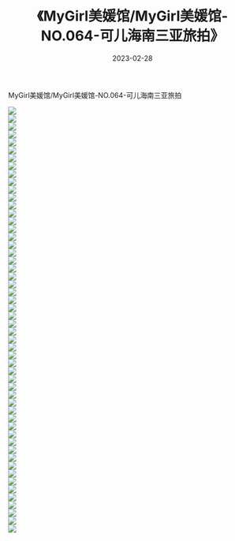 ﻿---
layout: post
title:  《MyGirl美媛馆/MyGirl美媛馆-NO.064-可儿海南三亚旅拍》
date:   2023-02-28
img: http://pic.660000.xyz/1:/网络美图/2021/MyGirl美媛馆/MyGirl美媛馆-NO.064-可儿海南三亚旅拍/000.jpg
categories: [美女, 清纯, 唯美]
---

MyGirl美媛馆/MyGirl美媛馆-NO.064-可儿海南三亚旅拍

 ![](http://pic.660000.xyz/1:/网络美图/2021/MyGirl美媛馆/MyGirl美媛馆-NO.064-可儿海南三亚旅拍/001.jpg) <br>![](http://pic.660000.xyz/1:/网络美图/2021/MyGirl美媛馆/MyGirl美媛馆-NO.064-可儿海南三亚旅拍/002.jpg) <br>![](http://pic.660000.xyz/1:/网络美图/2021/MyGirl美媛馆/MyGirl美媛馆-NO.064-可儿海南三亚旅拍/003.jpg) <br>![](http://pic.660000.xyz/1:/网络美图/2021/MyGirl美媛馆/MyGirl美媛馆-NO.064-可儿海南三亚旅拍/004.jpg) <br>![](http://pic.660000.xyz/1:/网络美图/2021/MyGirl美媛馆/MyGirl美媛馆-NO.064-可儿海南三亚旅拍/005.jpg) <br>![](http://pic.660000.xyz/1:/网络美图/2021/MyGirl美媛馆/MyGirl美媛馆-NO.064-可儿海南三亚旅拍/006.jpg) <br>![](http://pic.660000.xyz/1:/网络美图/2021/MyGirl美媛馆/MyGirl美媛馆-NO.064-可儿海南三亚旅拍/007.jpg) <br>![](http://pic.660000.xyz/1:/网络美图/2021/MyGirl美媛馆/MyGirl美媛馆-NO.064-可儿海南三亚旅拍/008.jpg) <br>![](http://pic.660000.xyz/1:/网络美图/2021/MyGirl美媛馆/MyGirl美媛馆-NO.064-可儿海南三亚旅拍/009.jpg) <br>![](http://pic.660000.xyz/1:/网络美图/2021/MyGirl美媛馆/MyGirl美媛馆-NO.064-可儿海南三亚旅拍/010.jpg) <br>![](http://pic.660000.xyz/1:/网络美图/2021/MyGirl美媛馆/MyGirl美媛馆-NO.064-可儿海南三亚旅拍/011.jpg) <br>![](http://pic.660000.xyz/1:/网络美图/2021/MyGirl美媛馆/MyGirl美媛馆-NO.064-可儿海南三亚旅拍/012.jpg) <br>![](http://pic.660000.xyz/1:/网络美图/2021/MyGirl美媛馆/MyGirl美媛馆-NO.064-可儿海南三亚旅拍/013.jpg) <br>![](http://pic.660000.xyz/1:/网络美图/2021/MyGirl美媛馆/MyGirl美媛馆-NO.064-可儿海南三亚旅拍/014.jpg) <br>![](http://pic.660000.xyz/1:/网络美图/2021/MyGirl美媛馆/MyGirl美媛馆-NO.064-可儿海南三亚旅拍/015.jpg) <br>![](http://pic.660000.xyz/1:/网络美图/2021/MyGirl美媛馆/MyGirl美媛馆-NO.064-可儿海南三亚旅拍/016.jpg) <br>![](http://pic.660000.xyz/1:/网络美图/2021/MyGirl美媛馆/MyGirl美媛馆-NO.064-可儿海南三亚旅拍/017.jpg) <br>![](http://pic.660000.xyz/1:/网络美图/2021/MyGirl美媛馆/MyGirl美媛馆-NO.064-可儿海南三亚旅拍/018.jpg) <br>![](http://pic.660000.xyz/1:/网络美图/2021/MyGirl美媛馆/MyGirl美媛馆-NO.064-可儿海南三亚旅拍/019.jpg) <br>![](http://pic.660000.xyz/1:/网络美图/2021/MyGirl美媛馆/MyGirl美媛馆-NO.064-可儿海南三亚旅拍/020.jpg) <br>![](http://pic.660000.xyz/1:/网络美图/2021/MyGirl美媛馆/MyGirl美媛馆-NO.064-可儿海南三亚旅拍/021.jpg) <br>![](http://pic.660000.xyz/1:/网络美图/2021/MyGirl美媛馆/MyGirl美媛馆-NO.064-可儿海南三亚旅拍/022.jpg) <br>![](http://pic.660000.xyz/1:/网络美图/2021/MyGirl美媛馆/MyGirl美媛馆-NO.064-可儿海南三亚旅拍/023.jpg) <br>![](http://pic.660000.xyz/1:/网络美图/2021/MyGirl美媛馆/MyGirl美媛馆-NO.064-可儿海南三亚旅拍/024.jpg) <br>![](http://pic.660000.xyz/1:/网络美图/2021/MyGirl美媛馆/MyGirl美媛馆-NO.064-可儿海南三亚旅拍/025.jpg) <br>![](http://pic.660000.xyz/1:/网络美图/2021/MyGirl美媛馆/MyGirl美媛馆-NO.064-可儿海南三亚旅拍/026.jpg) <br>![](http://pic.660000.xyz/1:/网络美图/2021/MyGirl美媛馆/MyGirl美媛馆-NO.064-可儿海南三亚旅拍/027.jpg) <br>![](http://pic.660000.xyz/1:/网络美图/2021/MyGirl美媛馆/MyGirl美媛馆-NO.064-可儿海南三亚旅拍/028.jpg) <br>![](http://pic.660000.xyz/1:/网络美图/2021/MyGirl美媛馆/MyGirl美媛馆-NO.064-可儿海南三亚旅拍/029.jpg) <br>![](http://pic.660000.xyz/1:/网络美图/2021/MyGirl美媛馆/MyGirl美媛馆-NO.064-可儿海南三亚旅拍/030.jpg) <br>![](http://pic.660000.xyz/1:/网络美图/2021/MyGirl美媛馆/MyGirl美媛馆-NO.064-可儿海南三亚旅拍/031.jpg) <br>![](http://pic.660000.xyz/1:/网络美图/2021/MyGirl美媛馆/MyGirl美媛馆-NO.064-可儿海南三亚旅拍/032.jpg) <br>![](http://pic.660000.xyz/1:/网络美图/2021/MyGirl美媛馆/MyGirl美媛馆-NO.064-可儿海南三亚旅拍/033.jpg) <br>![](http://pic.660000.xyz/1:/网络美图/2021/MyGirl美媛馆/MyGirl美媛馆-NO.064-可儿海南三亚旅拍/034.jpg) <br>![](http://pic.660000.xyz/1:/网络美图/2021/MyGirl美媛馆/MyGirl美媛馆-NO.064-可儿海南三亚旅拍/035.jpg) <br>![](http://pic.660000.xyz/1:/网络美图/2021/MyGirl美媛馆/MyGirl美媛馆-NO.064-可儿海南三亚旅拍/036.jpg) <br>![](http://pic.660000.xyz/1:/网络美图/2021/MyGirl美媛馆/MyGirl美媛馆-NO.064-可儿海南三亚旅拍/037.jpg) <br>![](http://pic.660000.xyz/1:/网络美图/2021/MyGirl美媛馆/MyGirl美媛馆-NO.064-可儿海南三亚旅拍/038.jpg) <br>![](http://pic.660000.xyz/1:/网络美图/2021/MyGirl美媛馆/MyGirl美媛馆-NO.064-可儿海南三亚旅拍/039.jpg) <br>![](http://pic.660000.xyz/1:/网络美图/2021/MyGirl美媛馆/MyGirl美媛馆-NO.064-可儿海南三亚旅拍/040.jpg) <br>![](http://pic.660000.xyz/1:/网络美图/2021/MyGirl美媛馆/MyGirl美媛馆-NO.064-可儿海南三亚旅拍/041.jpg) <br>![](http://pic.660000.xyz/1:/网络美图/2021/MyGirl美媛馆/MyGirl美媛馆-NO.064-可儿海南三亚旅拍/042.jpg) <br>![](http://pic.660000.xyz/1:/网络美图/2021/MyGirl美媛馆/MyGirl美媛馆-NO.064-可儿海南三亚旅拍/043.jpg) <br>![](http://pic.660000.xyz/1:/网络美图/2021/MyGirl美媛馆/MyGirl美媛馆-NO.064-可儿海南三亚旅拍/044.jpg) <br>![](http://pic.660000.xyz/1:/网络美图/2021/MyGirl美媛馆/MyGirl美媛馆-NO.064-可儿海南三亚旅拍/045.jpg) <br>![](http://pic.660000.xyz/1:/网络美图/2021/MyGirl美媛馆/MyGirl美媛馆-NO.064-可儿海南三亚旅拍/046.jpg) <br>![](http://pic.660000.xyz/1:/网络美图/2021/MyGirl美媛馆/MyGirl美媛馆-NO.064-可儿海南三亚旅拍/047.jpg) <br>![](http://pic.660000.xyz/1:/网络美图/2021/MyGirl美媛馆/MyGirl美媛馆-NO.064-可儿海南三亚旅拍/048.jpg) <br>![](http://pic.660000.xyz/1:/网络美图/2021/MyGirl美媛馆/MyGirl美媛馆-NO.064-可儿海南三亚旅拍/049.jpg) <br>![](http://pic.660000.xyz/1:/网络美图/2021/MyGirl美媛馆/MyGirl美媛馆-NO.064-可儿海南三亚旅拍/050.jpg) <br>![](http://pic.660000.xyz/1:/网络美图/2021/MyGirl美媛馆/MyGirl美媛馆-NO.064-可儿海南三亚旅拍/051.jpg) <br>![](http://pic.660000.xyz/1:/网络美图/2021/MyGirl美媛馆/MyGirl美媛馆-NO.064-可儿海南三亚旅拍/052.jpg) <br>![](http://pic.660000.xyz/1:/网络美图/2021/MyGirl美媛馆/MyGirl美媛馆-NO.064-可儿海南三亚旅拍/053.jpg) <br>![](http://pic.660000.xyz/1:/网络美图/2021/MyGirl美媛馆/MyGirl美媛馆-NO.064-可儿海南三亚旅拍/054.jpg) <br>